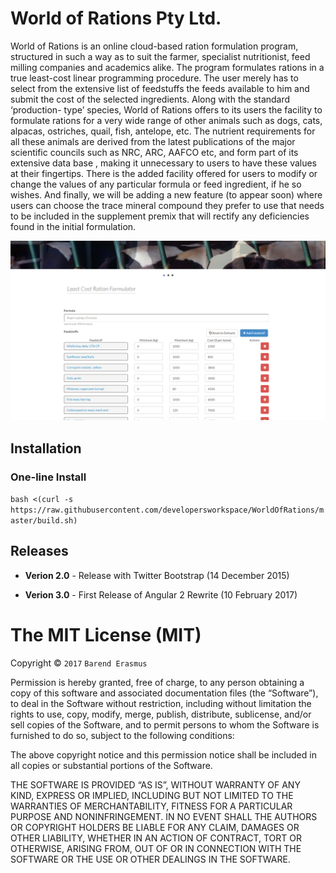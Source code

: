 # World of Rations Pty Ltd.

World of Rations is an online cloud-based ration formulation program, structured in such a way as to suit the farmer, specialist nutritionist, feed milling companies and academics alike. The program formulates rations in a true least-cost linear programming procedure. The user merely has to select from the extensive list of feedstuffs the feeds available to him and submit the cost of the selected ingredients. Along with the standard ‘production- type’ species, World of Rations offers to its users the facility to formulate rations for a very wide range of other animals such as dogs, cats, alpacas, ostriches, quail, fish, antelope, etc. The nutrient requirements for all these animals are derived from the latest publications of the major scientific councils such as NRC, ARC, AAFCO etc, and form part of its extensive data base , making it unnecessary to users to have these values at their fingertips. There is the added facility offered for users to modify or change the values of any particular formula or feed ingredient, if he so wishes. And finally, we will be adding a new feature (to appear soon) where users can choose the trace mineral compound they prefer to use that needs to be included in the supplement premix that will rectify any deficiencies found in the initial formulation.

![Formulator](https://github.com/developersworkspace/WorldOfRations/blob/master/web/src/assets/img/screenshots/formulator.PNG?raw=true)

## Installation

### One-line Install

`bash <(curl -s https://raw.githubusercontent.com/developersworkspace/WorldOfRations/master/build.sh)`

## Releases

* **Verion 2.0** - Release with Twitter Bootstrap (14 December 2015) 

* **Verion 3.0** - First Release of Angular 2 Rewrite (10 February 2017) 

The MIT License (MIT)
=====================

Copyright © `2017` `Barend Erasmus`

Permission is hereby granted, free of charge, to any person
obtaining a copy of this software and associated documentation
files (the “Software”), to deal in the Software without
restriction, including without limitation the rights to use,
copy, modify, merge, publish, distribute, sublicense, and/or sell
copies of the Software, and to permit persons to whom the
Software is furnished to do so, subject to the following
conditions:

The above copyright notice and this permission notice shall be
included in all copies or substantial portions of the Software.

THE SOFTWARE IS PROVIDED “AS IS”, WITHOUT WARRANTY OF ANY KIND,
EXPRESS OR IMPLIED, INCLUDING BUT NOT LIMITED TO THE WARRANTIES
OF MERCHANTABILITY, FITNESS FOR A PARTICULAR PURPOSE AND
NONINFRINGEMENT. IN NO EVENT SHALL THE AUTHORS OR COPYRIGHT
HOLDERS BE LIABLE FOR ANY CLAIM, DAMAGES OR OTHER LIABILITY,
WHETHER IN AN ACTION OF CONTRACT, TORT OR OTHERWISE, ARISING
FROM, OUT OF OR IN CONNECTION WITH THE SOFTWARE OR THE USE OR
OTHER DEALINGS IN THE SOFTWARE.